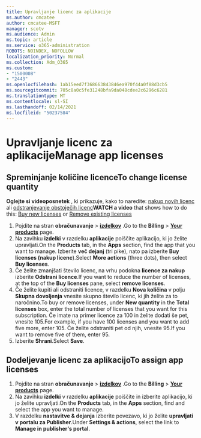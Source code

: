 ```yaml
---
title: Upravljanje licenc za aplikacije
ms.author: cmcatee
author: cmcatee-MSFT
manager: scotv
ms.audience: Admin
ms.topic: article
ms.service: o365-administration
ROBOTS: NOINDEX, NOFOLLOW
localization_priority: Normal
ms.collection: Adm_O365
ms.custom:
- "1500008"
- "2443"
ms.openlocfilehash: 1ab15eed7f368663843846ea970f44a0f88d3cb5
ms.sourcegitcommit: 705c8a0c5fe31248bfa9da048cdee2c6296c6281
ms.translationtype: MT
ms.contentlocale: sl-SI
ms.lasthandoff: 02/14/2021
ms.locfileid: "50237584"
---
```

# <a name="manage-app-licenses"></a><span data-ttu-id="3749d-102">Upravljanje licenc za aplikacije</span><span class="sxs-lookup"><span data-stu-id="3749d-102">Manage app licenses</span></span>

## <a name="to-change-license-quantity"></a><span data-ttu-id="3749d-103">Spreminjanje količine licence</span><span class="sxs-lookup"><span data-stu-id="3749d-103">To change license quantity</span></span>

<span data-ttu-id="3749d-104">**Oglejte si videoposnetek** , ki prikazuje, kako to naredite: [nakup novih licenc](https://go.microsoft.com/fwlink/p/?linkid=2154857) ali [odstranjevanje obstoječih licenc](https://go.microsoft.com/fwlink/p/?linkid=2154938)</span><span class="sxs-lookup"><span data-stu-id="3749d-104">**WATCH a video** that shows how to do this: [Buy new licenses](https://go.microsoft.com/fwlink/p/?linkid=2154857) or [Remove existing licenses](https://go.microsoft.com/fwlink/p/?linkid=2154938)</span></span>

1. <span data-ttu-id="3749d-105">Pojdite na stran **obračunavanje**  >  **[izdelkov](https://go.microsoft.com/fwlink/p/?linkid=842054)** .</span><span class="sxs-lookup"><span data-stu-id="3749d-105">Go to the **Billing** > **[Your products](https://go.microsoft.com/fwlink/p/?linkid=842054)** page.</span></span>
2. <span data-ttu-id="3749d-106">Na zavihku **izdelki** v razdelku **aplikacije** poiščite aplikacijo, ki jo želite upravljati.</span><span class="sxs-lookup"><span data-stu-id="3749d-106">On the **Products** tab, in the **Apps** section, find the app that you want to manage.</span></span> <span data-ttu-id="3749d-107">Izberite **več dejanj** (tri pike), nato pa izberite **Buy licenses (nakup licenc**).</span><span class="sxs-lookup"><span data-stu-id="3749d-107">Select **More actions** (three dots), then select **Buy licenses**.</span></span>
3. <span data-ttu-id="3749d-108">Če želite zmanjšati število licenc, na vrhu podokna **licence za nakup** izberite **Odstrani licence**.</span><span class="sxs-lookup"><span data-stu-id="3749d-108">If you want to reduce the number of licenses, at the top of the **Buy licenses** pane, select **remove licenses**.</span></span>
4. <span data-ttu-id="3749d-109">Če želite kupiti ali odstraniti licence, v razdelku **Nova količina** v polju **Skupna dovoljenja** vnesite skupno število licenc, ki jih želite za to naročnino.</span><span class="sxs-lookup"><span data-stu-id="3749d-109">To buy or remove licenses, under **New quantity** in the **Total licenses** box, enter the total number of licenses that you want for this subscription.</span></span> <span data-ttu-id="3749d-110">Če imate na primer licence za 100 in želite dodati še pet, vnesite 105.</span><span class="sxs-lookup"><span data-stu-id="3749d-110">For example, if you have 100 licenses and you want to add five more, enter 105.</span></span> <span data-ttu-id="3749d-111">Če želite odstraniti pet od njih, vnesite 95.</span><span class="sxs-lookup"><span data-stu-id="3749d-111">If you want to remove five of them, enter 95.</span></span>
5. <span data-ttu-id="3749d-112">Izberite **Shrani**.</span><span class="sxs-lookup"><span data-stu-id="3749d-112">Select **Save**.</span></span>

## <a name="to-assign-app-licenses"></a><span data-ttu-id="3749d-113">Dodeljevanje licenc za aplikacijo</span><span class="sxs-lookup"><span data-stu-id="3749d-113">To assign app licenses</span></span>

1. <span data-ttu-id="3749d-114">Pojdite na stran **obračunavanje**  >  **[izdelkov](https://go.microsoft.com/fwlink/p/?linkid=842054)** .</span><span class="sxs-lookup"><span data-stu-id="3749d-114">Go to the **Billing** > **[Your products](https://go.microsoft.com/fwlink/p/?linkid=842054)** page.</span></span>
2. <span data-ttu-id="3749d-115">Na zavihku **izdelki** v razdelku **aplikacije** poiščite in izberite aplikacijo, ki jo želite upravljati.</span><span class="sxs-lookup"><span data-stu-id="3749d-115">On the **Products** tab, in the **Apps** section, find and select the app you want to manage.</span></span>
3. <span data-ttu-id="3749d-116">V razdelku **nastavitve & dejanja** izberite povezavo, ki jo želite **upravljati v portalu za Publisher**.</span><span class="sxs-lookup"><span data-stu-id="3749d-116">Under **Settings & actions**, select the link to **Manage in publisher's portal**.</span></span>